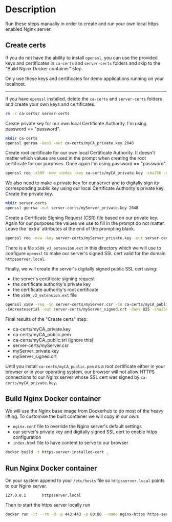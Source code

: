 # Description

Run these steps manually in order to create and run your own local https enabled Nginx server.

## Create certs

If you do not have the ability to install `openssl`, you can use the provided keys and certificates
in `ca-certs` and `server-certs` folders and skip to the "Build Nginx Docker container" step.

Only use these keys and certificates for demo applications running on your localhost.

---

If you have `openssl` installed, delete the `ca-certs` and `server-certs` folders and create
your own keys and certificates.
```sh
rm -r ca-certs/ server-certs
```
Create private key for our own local Certificate Authority. I'm using password == "password".
```sh
mkdir ca-certs
openssl genrsa -des3 -out ca-certs/myCA_private.key 2048
```
Create root certificate for our own local Certificate Authority. It doesn't matter which values
are used in the prompt when creating the root certificate for our purposes.
Once again I'm using password == "password".
```sh
openssl req -x509 -new -nodes -key ca-certs/myCA_private.key -sha256 -days 1825 -out ca-certs/myCA_public.pem
```
We also need to make a private key for our server and to digitally sign its corresponding public key
using our local Certificate Authority's private key.
Create the private key.
```sh
mkdir server-certs
openssl genrsa -out server-certs/myServer_private.key 2048
```
Create a Certificate Signing Request (CSR) file based on our private key. Again for our
purposes the values we use to fill in the prompt do not matter.
Leave the 'extra' attributes at the end of the prompting blank.
```sh
openssl req -new -key server-certs/myServer_private.key -out server-certs/myServer.csr
```
There is a file `x509_v3_extension.ext` in this directory which we will use
to configure `openssl` to make our server's signed SSL cert valid for the domain
`httpsserver.local`.

Finally, we will create the server's digitally signed public SSL cert using:
- the server's certificate signing request
- the certificate authority's private key
- the certificate authority's root certificate
- the `x509_v3_extension.ext` file

```sh
openssl x509 -req -in server-certs/myServer.csr -CA ca-certs/myCA_public.pem -CAkey ca-certs/myCA_private.key \
-CAcreateserial -out server-certs/myServer_signed.crt -days 825 -sha256 -extfile x509_v3_extension.ext
```
Final results of the "Create certs" step:
- ca-certs/myCA_private.key
- ca-certs/myCA_public.pem
- ca-certs/myCA_public.srl (ignore this)
- server-certs/myServer.csr
- myServer_private.key
- myServer_signed.crt

Until you install `ca-certs/myCA_public.pem` as a root certificate either in your browser or
in your operating system, our browser will not allow HTTPS connections to our Nginx server whose
SSL cert was signed by `ca-certs/myCA_private.key`.

## Build Nginx Docker container

We will use the Nginx base image from Dockerhub to do most of the heavy lifting.
To customise the built container we will copy in our own:
- `nginx.conf` file to override the Nginx server's default settings
- our server's private key and digitally signed SSL cert to enable https configuration
- `index.html` file to have content to serve to our browser

```sh
docker build -t https-server-installed-cert .
```

## Run Nginx Docker container

On your system append to your `/etc/hosts` file so `httpsserver.local` points to our Nginx server.

```
127.0.0.1       httpsserver.local
```

Then to start the https server locally run
```sh
docker run -it --rm -d -p 443:443 -p 80:80 --name nginx-https https-server-installed-cert
```
